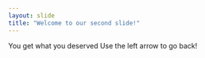 ```yaml
---
layout: slide
title: "Welcome to our second slide!"
---
```

You get what you deserved
Use the left arrow to go back!
